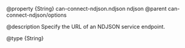 @property {String} can-connect-ndjson.ndjson ndjson
@parent can-connect-ndjson/options

@description Specify the URL of an NDJSON service endpoint.


@type {String}
